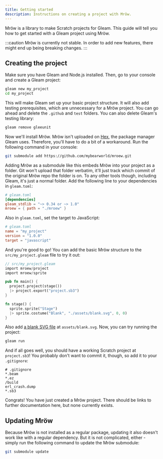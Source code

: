 ```yaml
---
title: Getting started
description: Instructions on creating a project with Mröw.
---
```


Mröw is a library to make Scratch projects for Gleam. This guide will tell you how to get started with a Gleam project using Mröw.

:::caution
Mröw is currently not stable. In order to add new features, there might end up being breaking changes.
:::

## Creating the project

Make sure you have Gleam and Node.js installed. Then, go to your console and create a Gleam project:

```sh
gleam new my_project
cd my_project
```

This will make Gleam set up your basic project structure. It will also add testing prerequisites, which are unnecessary for a Mröw project. You can go ahead and delete the `.github` and `test` folders. You can also delete Gleam's testing library:

```sh
gleam remove gleeunit
```

Now we'll install Mröw. Mröw isn't uploaded on [Hex](https://hex.pm), the package manager Gleam uses. Therefore, you'll have to do a bit of a workaround. Run the following command in your console:

```sh
git submodule add https://github.com/mybearworld/mroew.git
```

Adding Mröw as a submodule like this embeds Mröw into your project as a folder. Git won't upload that folder verbatim, it'll just track which commit of the original Mröw repo the folder is on. To any other tools though, including Gleam, it's just a normal folder. Add the following line to your dependencies in `gleam.toml`:

```toml ins={4}
# gleam.toml
[dependencies]
gleam_stdlib = "~> 0.34 or ~> 1.0"
mroew = { path = "./mroew" }
```

Also in `gleam.toml`, set the target to JavaScript:

```toml ins={4}
# gleam.toml
name = "my_project"
version = "1.0.0"
target = "javascript"
```

And you're good to go! You can add the basic Mröw structure to the `src/my_project.gleam` file to try it out:

```rs
// src/my_project.gleam
import mroew/project
import mroew/sprite

pub fn main() {
  project.project(stage())
  |> project.export("project.sb3")
}

fn stage() {
  sprite.sprite("Stage")
  |> sprite.costume("Blank", "./assets/blank.svg", 0, 0)
}
```

Also add <a href="/blank.svg" download>a blank SVG file</a> at `assets/blank.svg`. Now, you can try running the project:

```sh
gleam run
```

And if all goes well, you should have a working Scratch project at `project.sb3`! You probably don't want to commit it, though, so add it to your `.gitignore`:

```ignore ins={6}
# .gitignore
*.beam
*.ez
/build
erl_crash.dump
*.sb3
```

Congrats! You have just created a Mröw project. There should be links to further documentation here, but none currently exists.

## Updating Mröw

Because Mröw is not installed as a regular package, updating it also doesn't work like with a regular dependency. But it is not complicated, either - simply run the following command to update the Mröw submodule:

```sh
git submodule update
```
